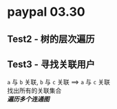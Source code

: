 # paypal 03.30

## Test2 - 树的层次遍历

## Test3 - 寻找关联用户
 `a` 与 `b` 关联, `b` 与 `c` 关联 ==> `a` 与 `c` 关联  
找出所有的关联集合  
***遍历多个连通图***